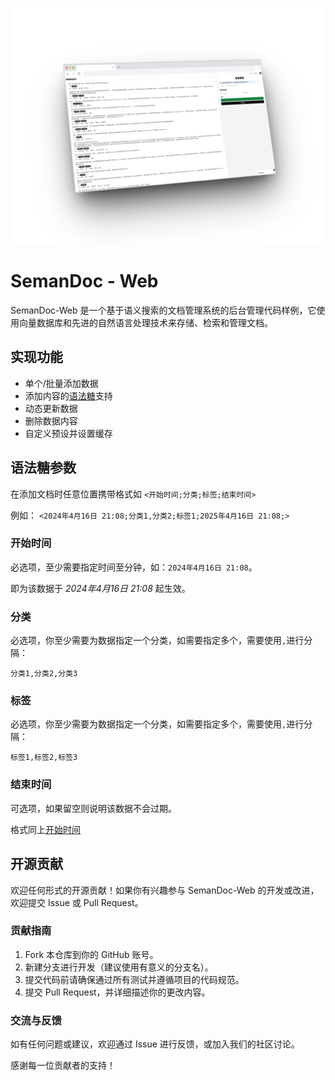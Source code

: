 ![SemanDoc](/assets/main.png)

# SemanDoc - Web

SemanDoc-Web 是一个基于语义搜索的文档管理系统的后台管理代码样例，它使用向量数据库和先进的自然语言处理技术来存储、检索和管理文档。

## 实现功能

- 单个/批量添加数据
- 添加内容的[语法糖](#语法糖参数)支持
- 动态更新数据
- 删除数据内容
- 自定义预设并设置缓存

## 语法糖参数

在添加文档时任意位置携带格式如 `<开始时间;分类;标签;结束时间>`

例如：
`<2024年4月16日 21:08;分类1,分类2;标签1;2025年4月16日 21:08;>`

### 开始时间

必选项，至少需要指定时间至分钟，如：`2024年4月16日 21:08`。

即为该数据于 *2024年4月16日 21:08* 起生效。

### 分类

必选项，你至少需要为数据指定一个分类，如需要指定多个，需要使用`,`进行分隔：

`分类1,分类2,分类3`

### 标签

必选项，你至少需要为数据指定一个分类，如需要指定多个，需要使用`,`进行分隔：

`标签1,标签2,标签3`

### 结束时间

可选项，如果留空则说明该数据不会过期。

格式同上[开始时间](#开始时间)

## 开源贡献

欢迎任何形式的开源贡献！如果你有兴趣参与 SemanDoc-Web 的开发或改进，欢迎提交 Issue 或 Pull Request。

### 贡献指南

1. Fork 本仓库到你的 GitHub 账号。
2. 新建分支进行开发（建议使用有意义的分支名）。
3. 提交代码前请确保通过所有测试并遵循项目的代码规范。
4. 提交 Pull Request，并详细描述你的更改内容。

### 交流与反馈

如有任何问题或建议，欢迎通过 Issue 进行反馈，或加入我们的社区讨论。

感谢每一位贡献者的支持！
